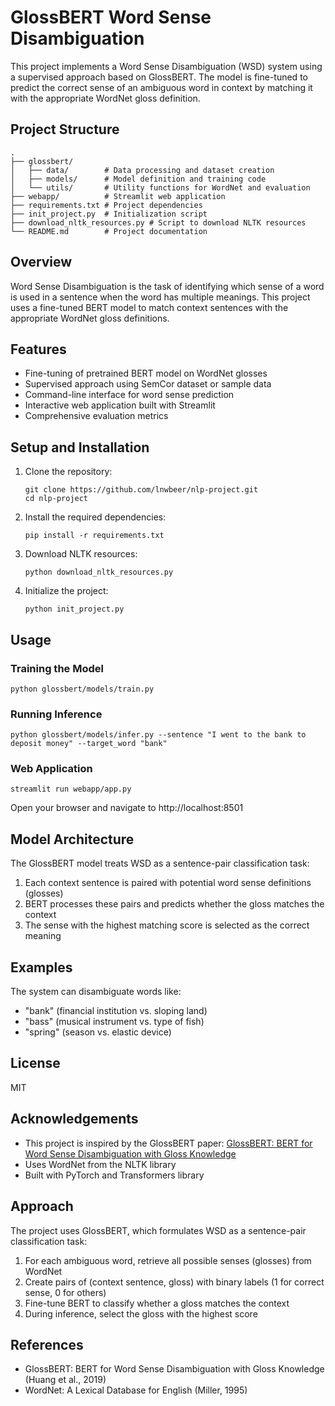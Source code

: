 # GlossBERT Word Sense Disambiguation

This project implements a Word Sense Disambiguation (WSD) system using a supervised approach based on GlossBERT. The model is fine-tuned to predict the correct sense of an ambiguous word in context by matching it with the appropriate WordNet gloss definition.

## Project Structure

```
.
├── glossbert/
│   ├── data/        # Data processing and dataset creation
│   ├── models/      # Model definition and training code
│   └── utils/       # Utility functions for WordNet and evaluation
├── webapp/          # Streamlit web application
├── requirements.txt # Project dependencies
├── init_project.py  # Initialization script
├── download_nltk_resources.py # Script to download NLTK resources
└── README.md        # Project documentation
```

## Overview

Word Sense Disambiguation is the task of identifying which sense of a word is used in a sentence when the word has multiple meanings. This project uses a fine-tuned BERT model to match context sentences with the appropriate WordNet gloss definitions.

## Features

- Fine-tuning of pretrained BERT model on WordNet glosses
- Supervised approach using SemCor dataset or sample data
- Command-line interface for word sense prediction
- Interactive web application built with Streamlit
- Comprehensive evaluation metrics

## Setup and Installation

1. Clone the repository:
   ```
   git clone https://github.com/lnwbeer/nlp-project.git
   cd nlp-project
   ```

2. Install the required dependencies:
   ```
   pip install -r requirements.txt
   ```

3. Download NLTK resources:
   ```
   python download_nltk_resources.py
   ```

4. Initialize the project:
   ```
   python init_project.py
   ```

## Usage

### Training the Model

```
python glossbert/models/train.py
```

### Running Inference

```
python glossbert/models/infer.py --sentence "I went to the bank to deposit money" --target_word "bank"
```

### Web Application

```
streamlit run webapp/app.py
```

Open your browser and navigate to http://localhost:8501

## Model Architecture

The GlossBERT model treats WSD as a sentence-pair classification task:
1. Each context sentence is paired with potential word sense definitions (glosses)
2. BERT processes these pairs and predicts whether the gloss matches the context
3. The sense with the highest matching score is selected as the correct meaning

## Examples

The system can disambiguate words like:
- "bank" (financial institution vs. sloping land)
- "bass" (musical instrument vs. type of fish)
- "spring" (season vs. elastic device)

## License

MIT

## Acknowledgements

- This project is inspired by the GlossBERT paper: [GlossBERT: BERT for Word Sense Disambiguation with Gloss Knowledge](https://arxiv.org/abs/1908.07245)
- Uses WordNet from the NLTK library
- Built with PyTorch and Transformers library

## Approach

The project uses GlossBERT, which formulates WSD as a sentence-pair classification task:
1. For each ambiguous word, retrieve all possible senses (glosses) from WordNet
2. Create pairs of (context sentence, gloss) with binary labels (1 for correct sense, 0 for others)
3. Fine-tune BERT to classify whether a gloss matches the context
4. During inference, select the gloss with the highest score

## References

- GlossBERT: BERT for Word Sense Disambiguation with Gloss Knowledge (Huang et al., 2019)
- WordNet: A Lexical Database for English (Miller, 1995)
